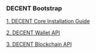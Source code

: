 ### DECENT Bootstrap

[1. DECENT Core Installation Guide](https://github.com/DECENTfoundation/DECENT-Network/blob/master/README.md)

[2. DECENT Wallet API](https://github.com/unin/unin-decent/blob/master/wallet_api.md)

[3. DECENT Blockchain API](https://github.com/unin/unin-decent/blob/master/blockchain_api.md)
